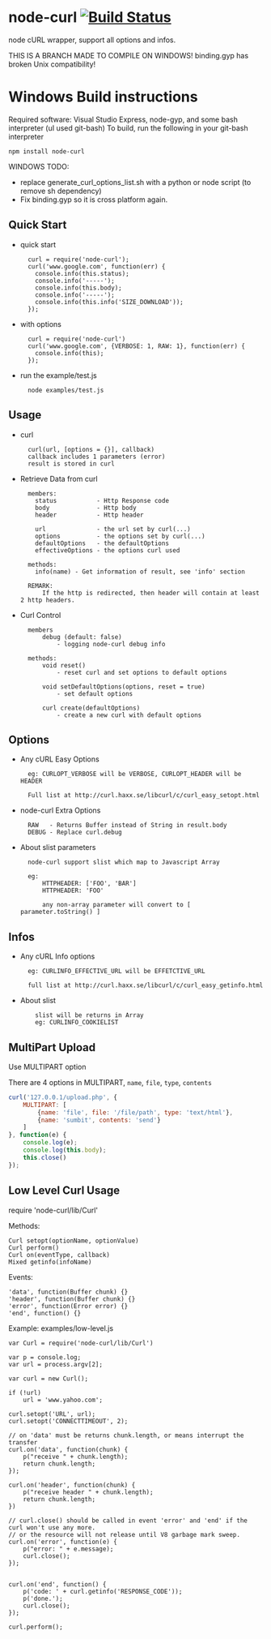 node-curl [![Build Status](https://secure.travis-ci.org/jiangmiao/node-curl.png?branch=master)](http://travis-ci.org/jiangmiao/node-curl)
=========

node cURL wrapper, support all options and infos.

THIS IS A BRANCH MADE TO COMPILE ON WINDOWS! binding.gyp has broken Unix compatibility!

Windows Build instructions
==========================
Required software: Visual Studio Express, node-gyp, and some bash interpreter (uI used git-bash)
To build, run the following in your git-bash interpreter

	npm install node-curl


WINDOWS TODO:
 * replace generate_curl_options_list.sh with a python or node script (to remove sh dependency)
 * Fix binding.gyp so it is cross platform again.

Quick Start
-----------

* quick start

        curl = require('node-curl');
        curl('www.google.com', function(err) {
          console.info(this.status);
          console.info('-----');
          console.info(this.body);
          console.info('-----');
          console.info(this.info('SIZE_DOWNLOAD'));
        });

* with options

        curl = require('node-curl')
        curl('www.google.com', {VERBOSE: 1, RAW: 1}, function(err) {
          console.info(this);
        });

* run the example/test.js

        node examples/test.js

Usage
-----

* curl

        curl(url, [options = {}], callback)
        callback includes 1 parameters (error)
        result is stored in curl

* Retrieve Data from curl

        members:
          status           - Http Response code
          body             - Http body
          header           - Http header

          url              - the url set by curl(...)
          options          - the options set by curl(...)
          defaultOptions   - the defaultOptions
          effectiveOptions - the options curl used

        methods:
          info(name) - Get information of result, see 'info' section

        REMARK:
            If the http is redirected, then header will contain at least 2 http headers.


* Curl Control

        members
            debug (default: false)
                - logging node-curl debug info

        methods:
            void reset()
                - reset curl and set options to default options

            void setDefaultOptions(options, reset = true)
                - set default options

            curl create(defaultOptions)
                - create a new curl with default options

Options
-------
* Any cURL Easy Options

        eg: CURLOPT_VERBOSE will be VERBOSE, CURLOPT_HEADER will be HEADER

        Full list at http://curl.haxx.se/libcurl/c/curl_easy_setopt.html

* node-curl Extra Options

        RAW   - Returns Buffer instead of String in result.body
        DEBUG - Replace curl.debug

* About slist parameters

        node-curl support slist which map to Javascript Array

        eg:
            HTTPHEADER: ['FOO', 'BAR']
            HTTPHEADER: 'FOO'

            any non-array parameter will convert to [ parameter.toString() ]

Infos
-----
* Any cURL Info options

        eg: CURLINFO_EFFECTIVE_URL will be EFFETCTIVE_URL

        full list at http://curl.haxx.se/libcurl/c/curl_easy_getinfo.html


* About slist

          slist will be returns in Array
          eg: CURLINFO_COOKIELIST

MultiPart Upload
----------------
Use MULTIPART option

There are 4 options in MULTIPART, `name`, `file`, `type`, `contents`

```javascript
curl('127.0.0.1/upload.php', {
    MULTIPART: [
        {name: 'file', file: '/file/path', type: 'text/html'},
        {name: 'sumbit', contents: 'send'}
    ]
}, function(e) {
    console.log(e);
    console.log(this.body);
    this.close()
});
```

Low Level Curl Usage
--------------------

require 'node-curl/lib/Curl'

Methods:

    Curl setopt(optionName, optionValue)
    Curl perform()
    Curl on(eventType, callback)
    Mixed getinfo(infoName)

Events:

    'data', function(Buffer chunk) {}
    'header', function(Buffer chunk) {}
    'error', function(Error error) {}
    'end', function() {}

Example: examples/low-level.js

    var Curl = require('node-curl/lib/Curl')

    var p = console.log;
    var url = process.argv[2];

    var curl = new Curl();

    if (!url)
        url = 'www.yahoo.com';

    curl.setopt('URL', url);
    curl.setopt('CONNECTTIMEOUT', 2);

    // on 'data' must be returns chunk.length, or means interrupt the transfer
    curl.on('data', function(chunk) {
        p("receive " + chunk.length);
        return chunk.length;
    });

    curl.on('header', function(chunk) {
        p("receive header " + chunk.length);
        return chunk.length;
    })

    // curl.close() should be called in event 'error' and 'end' if the curl won't use any more.
    // or the resource will not release until V8 garbage mark sweep.
    curl.on('error', function(e) {
        p("error: " + e.message);
        curl.close();
    });


    curl.on('end', function() {
        p('code: ' + curl.getinfo('RESPONSE_CODE'));
        p('done.');
        curl.close();
    });

    curl.perform();
